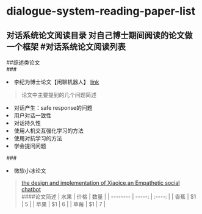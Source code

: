# dialogue-system-reading-paper-list
对话系统论文阅读目录
对自己博士期间阅读的论文做一个框架
#对话系统论文阅读列表
--------------------------------------
##综述类论文  
###<li>李纪为博士论文【闲聊机器人】 [link](https://github.com/jiweil/Jiwei-Thesis)</li>
>论文中主要提到的几个问题简述  
<li>对话产生：safe response的问题  
<li>用户对话一致性  
<li>对话持久性
<li>使用人机交互强化学习的方法
<li>使用对抗学习的方法
<li>学会提问问题 </li>


###<li>微软小冰论文  
>[the design and implementation of Xiaoice,an Empathetic social chatbot]()  
>####论文简述
    | 水果        | 价格    |  数量  |
    | --------   | -----:   | :----: |
    | 香蕉        | $1      |   5    |
    | 苹果        | $1      |   6    |
    | 草莓        | $1      |   7    |
